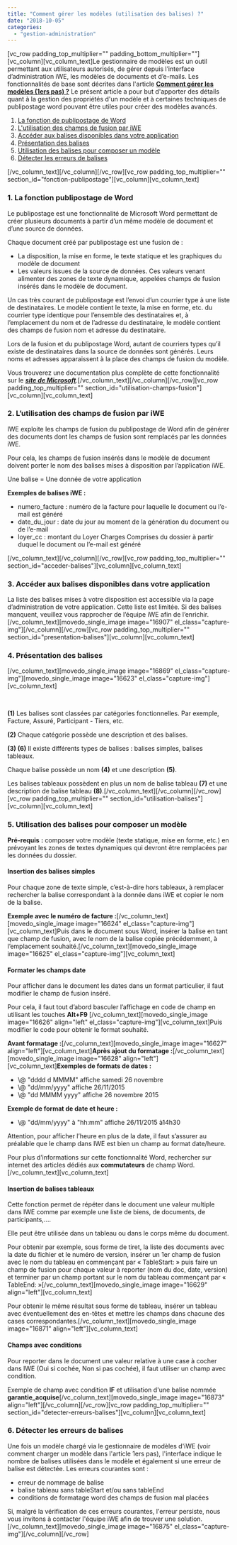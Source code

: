```yaml
---
title: "Comment gérer les modèles (utilisation des balises) ?"
date: "2018-10-05"
categories: 
  - "gestion-administration"
---
```


\[vc\_row padding\_top\_multiplier="" padding\_bottom\_multiplier=""\]\[vc\_column\]\[vc\_column\_text\]Le gestionnaire de modèles est un outil permettant aux utilisateurs autorisés, de gérer depuis l’interface d’administration iWE, les modèles de documents et d’e-mails. Les fonctionnalités de base sont décrites dans l'article [**Comment gérer les modèles (1ers pas) ?**](https://learn.iwecloud.com/gestion-administration/comment-gerer-modeles-1e-pas/) Le présent article a pour but d'apporter des détails quant à la gestion des propriétés d'un modèle et à certaines techniques de publipostage word pouvant être utiles pour créer des modèles avancés.

1. [La fonction de publipostage de Word](#fonction-publipostage)
2. [L'utilisation des champs de fusion par iWE](#utilisation-champs-fusion)
3. [Accéder aux balises disponibles dans votre application](#acceder-balises)
4. [Présentation des balises](#presentation-balises)
5. [Utilisation des balises pour composer un modèle](#utilisation-balises)
6. [Détecter les erreurs de balises](#detecter-erreurs-balises)

\[/vc\_column\_text\]\[/vc\_column\]\[/vc\_row\]\[vc\_row padding\_top\_multiplier="" section\_id="fonction-publipostage"\]\[vc\_column\]\[vc\_column\_text\]

### 1\. La fonction publipostage de Word

Le publipostage est une fonctionnalité de Microsoft Word permettant de créer plusieurs documents à partir d’un même modèle de document et d’une source de données.

Chaque document créé par publipostage est une fusion de :

- La disposition, la mise en forme, le texte statique et les graphiques du modèle de document
- Les valeurs issues de la source de données. Ces valeurs venant alimenter des zones de texte dynamique, appelées champs de fusion insérés dans le modèle de document.

Un cas très courant de publipostage est l’envoi d’un courrier type à une liste de destinataires. Le modèle contient le texte, la mise en forme, etc. du courrier type identique pour l’ensemble des destinataires et, à l’emplacement du nom et de l’adresse du destinataire, le modèle contient des champs de fusion nom et adresse du destinataire.

Lors de la fusion et du publipostage Word, autant de courriers types qu’il existe de destinataires dans la source de données sont générés. Leurs noms et adresses apparaissent à la place des champs de fusion du modèle.

Vous trouverez une documentation plus complète de cette fonctionnalité sur le [**_site de Microsoft_**](https://support.office.com/fr-fr/article/fusion-et-publipostage-%C3%A0-l-aide-d-une-feuille-de-calcul-excel-858c7d7f-5cc0-4ba1-9a7b-0a948fa3d7d3).\[/vc\_column\_text\]\[/vc\_column\]\[/vc\_row\]\[vc\_row padding\_top\_multiplier="" section\_id="utilisation-champs-fusion"\]\[vc\_column\]\[vc\_column\_text\]

### **2\. L’utilisation des champs de fusion par iWE**

IWE exploite les champs de fusion du publipostage de Word afin de générer des documents dont les champs de fusion sont remplacés par les données iWE.

Pour cela, les champs de fusion insérés dans le modèle de document doivent porter le nom des balises mises à disposition par l’application iWE.

Une balise = Une donnée de votre application

**Exemples de balises iWE :**

- numero\_facture : numéro de la facture pour laquelle le document ou l’e-mail est généré
- date\_du\_jour : date du jour au moment de la génération du document ou de l’e-mail
- loyer\_cc : montant du Loyer Charges Comprises du dossier à partir duquel le document ou l’e-mail est généré

\[/vc\_column\_text\]\[/vc\_column\]\[/vc\_row\]\[vc\_row padding\_top\_multiplier="" section\_id="acceder-balises"\]\[vc\_column\]\[vc\_column\_text\]

### **3\. Accéder aux balises disponibles dans votre application**

La liste des balises mises à votre disposition est accessible via la page d’administration de votre application. Cette liste est limitée. Si des balises manquent, veuillez vous rapprocher de l’équipe iWE afin de l’enrichir.\[/vc\_column\_text\]\[movedo\_single\_image image="16907" el\_class="capture-img"\]\[/vc\_column\]\[/vc\_row\]\[vc\_row padding\_top\_multiplier="" section\_id="presentation-balises"\]\[vc\_column\]\[vc\_column\_text\]

### **4\. Présentation des balises**

\[/vc\_column\_text\]\[movedo\_single\_image image="16869" el\_class="capture-img"\]\[movedo\_single\_image image="16623" el\_class="capture-img"\]\[vc\_column\_text\]

 

**(1)** Les balises sont classées par catégories fonctionnelles. Par exemple, Facture, Assuré, Participant - Tiers, etc.

**(2)** Chaque catégorie possède une description et des balises.

**(3) (6)** Il existe différents types de balises : balises simples, balises tableaux.

Chaque balise possède un nom **(4)** et une description **(5)**.

Les balises tableaux possèdent en plus un nom de balise tableau **(7)** et une description de balise tableau **(8)**.\[/vc\_column\_text\]\[/vc\_column\]\[/vc\_row\]\[vc\_row padding\_top\_multiplier="" section\_id="utilisation-balises"\]\[vc\_column\]\[vc\_column\_text\]

### **5\. Utilisation des balises pour composer un modèle**

**Pré-requis** **:** composer votre modèle (texte statique, mise en forme, etc.) en prévoyant les zones de textes dynamiques qui devront être remplacées par les données du dossier.

#### **Insertion des balises simples**

Pour chaque zone de texte simple, c’est-à-dire hors tableaux, à remplacer rechercher la balise correspondant à la donnée dans iWE et copier le nom de la balise.

**Exemple avec le numéro de facture :**\[/vc\_column\_text\]\[movedo\_single\_image image="16624" el\_class="capture-img"\]\[vc\_column\_text\]Puis dans le document sous Word, insérer la balise en tant que champ de fusion, avec le nom de la balise copiée précédemment, à l’emplacement souhaité.\[/vc\_column\_text\]\[movedo\_single\_image image="16625" el\_class="capture-img"\]\[vc\_column\_text\]

#### **Formater les champs date**

Pour afficher dans le document les dates dans un format particulier, il faut modifier le champ de fusion inséré.

Pour cela, il faut tout d’abord basculer l’affichage en code de champ en utilisant les touches **Alt+F9** \[/vc\_column\_text\]\[movedo\_single\_image image="16626" align="left" el\_class="capture-img"\]\[vc\_column\_text\]Puis modifier le code pour obtenir le format souhaité.

**Avant formatage :**\[/vc\_column\_text\]\[movedo\_single\_image image="16627" align="left"\]\[vc\_column\_text\]**Après ajout du formatage :**\[/vc\_column\_text\]\[movedo\_single\_image image="16628" align="left"\]\[vc\_column\_text\]**Exemples de formats de dates :**

- \\@ "dddd d MMMM" affiche samedi 26 novembre
- \\@ "dd/mm/yyyy" affiche 26/11/2015
- \\@ "dd MMMM yyyy" affiche 26 novembre 2015

**Exemple de format de date et heure :**

- \\@ "dd/mm/yyyy" à "hh:mm" affiche 26/11/2015 à14h30

Attention, pour afficher l’heure en plus de la date, il faut s’assurer au préalable que le champ dans IWE est bien un champ au format date/heure.

Pour plus d’informations sur cette fonctionnalité Word, rechercher sur internet des articles dédiés aux **commutateurs** de champ Word.\[/vc\_column\_text\]\[vc\_column\_text\]

#### **Insertion de balises tableaux**

Cette fonction permet de répéter dans le document une valeur multiple dans IWE comme par exemple une liste de biens, de documents, de participants,….

Elle peut être utilisée dans un tableau ou dans le corps même du document.

Pour obtenir par exemple, sous forme de tiret, la liste des documents avec la date du fichier et le numéro de version, insérer un 1er champ de fusion avec le nom du tableau en commençant par « TableStart: » puis faire un champ de fusion pour chaque valeur à reporter (nom du doc, date, version) et terminer par un champ portant sur le nom du tableau commençant par « TableEnd: »\[/vc\_column\_text\]\[movedo\_single\_image image="16629" align="left"\]\[vc\_column\_text\]

Pour obtenir le même résultat sous forme de tableau, insérer un tableau avec éventuellement des en-têtes et mettre les champs dans chacune des cases correspondantes.\[/vc\_column\_text\]\[movedo\_single\_image image="16871" align="left"\]\[vc\_column\_text\]

#### **Champs avec conditions**

Pour reporter dans le document une valeur relative à une case à cocher dans IWE (Oui si cochée, Non si pas cochée), il faut utiliser un champ avec condition.

Exemple de champ avec condition **IF** et utilisation d'une balise nommée **garantie\_acquise**\[/vc\_column\_text\]\[movedo\_single\_image image="16873" align="left"\]\[/vc\_column\]\[/vc\_row\]\[vc\_row padding\_top\_multiplier="" section\_id="detecter-erreurs-balises"\]\[vc\_column\]\[vc\_column\_text\]

### **6\. Détecter les erreurs de balises**

Une fois un modèle chargé via le gestionnaire de modèles d'iWE (voir comment charger un modèle dans l'article 1ers pas), l'interface indique le nombre de balises utilisées dans le modèle et également si une erreur de balise est détectée. Les erreurs courantes sont :

- erreur de nommage de balise
- balise tableau sans tableStart et/ou sans tableEnd
- conditions de formatage word des champs de fusion mal placées

Si, malgré la vérification de ces erreurs courantes, l'erreur persiste, nous vous invitons à contacter l'équipe iWE afin de trouver une solution.\[/vc\_column\_text\]\[movedo\_single\_image image="16875" el\_class="capture-img"\]\[/vc\_column\]\[/vc\_row\]
